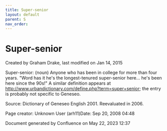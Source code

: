 ```yaml
---
title: Super-senior
layout: default
parent: S
nav_order:
---
```


# Super-senior

Created by  Graham Drake, last modified on Jan 14, 2015

Super-senior: (noun) Anyone who has been in college for more than four years.  &quot;Word has it he's the longest-tenured super-senior here... he's been here since the 90s!&quot;  A similar definition appears at http://www.urbandictionary.com/define.php?term=super+senior; the entry is probably not specific to Geneseo.

Source: Dictionary of Geneseo English 2001. Reevaluated in 2006.

Page creator: Unknown User (arh11)Date: Sep 20, 2008 04:48

Document generated by Confluence on May 22, 2023 12:37


